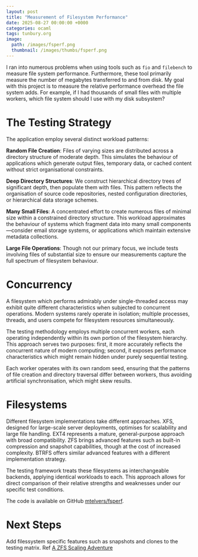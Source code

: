 ```yaml
---
layout: post
title: "Measurement of Filesystem Performance"
date: 2025-08-27 00:00:00 +0000
categories: ocaml
tags: tunbury.org
image:
  path: /images/fsperf.png
  thumbnail: /images/thumbs/fsperf.png
---
```


I ran into numerous problems when using tools such as `fio` and `filebench` to measure file system performance. Furthermore, these tool primarily measure the number of megabytes transferred to and from disk. My goal with this project is to measure the relative performance overhead the file system adds. For example, if I had thousands of small files with multiple workers, which file system should I use with my disk subsystem?

# The Testing Strategy

The application employ several distinct workload patterns:

**Random File Creation**: Files of varying sizes are distributed across a directory structure of moderate depth. This simulates the behaviour of applications which generate output files, temporary data, or cached content without strict organisational constraints.

**Deep Directory Structures**: We construct hierarchical directory trees of significant depth, then populate them with files. This pattern reflects the organisation of source code repositories, nested configuration directories, or hierarchical data storage schemes.

**Many Small Files**: A concentrated effort to create numerous files of minimal size within a constrained directory structure. This workload approximates the behaviour of systems which fragment data into many small components—consider email storage systems, or applications which maintain extensive metadata collections.

**Large File Operations**: Though not our primary focus, we include tests involving files of substantial size to ensure our measurements capture the full spectrum of filesystem behaviour.

# Concurrency

A filesystem which performs admirably under single-threaded access may exhibit quite different characteristics when subjected to concurrent operations. Modern systems rarely operate in isolation; multiple processes, threads, and users compete for filesystem resources simultaneously.

The testing methodology employs multiple concurrent workers, each operating independently within its own portion of the filesystem hierarchy. This approach serves two purposes: first, it more accurately reflects the concurrent nature of modern computing; second, it exposes performance characteristics which might remain hidden under purely sequential testing.

Each worker operates with its own random seed, ensuring that the patterns of file creation and directory traversal differ between workers, thus avoiding artificial synchronisation, which might skew results.

# Filesystems

Different filesystem implementations take different approaches. XFS, designed for large-scale server deployments, optimises for scalability and large file handling. EXT4 represents a mature, general-purpose approach with broad compatibility. ZFS brings advanced features such as built-in compression and snapshot capabilities, though at the cost of increased complexity. BTRFS offers similar advanced features with a different implementation strategy.

The testing framework treats these filesystems as interchangeable backends, applying identical workloads to each. This approach allows for direct comparison of their relative strengths and weaknesses under our specific test conditions.

The code is available on GitHub [mtelvers/fsperf](https://github.com/mtelvers/fsperf).

# Next Steps

Add filessystem specific features such as snapshots and clones to the testing matrix. Ref [A ZFS Scaling Adventure](https://www.tunbury.org/2025/08/23/zfs-scaling/)
